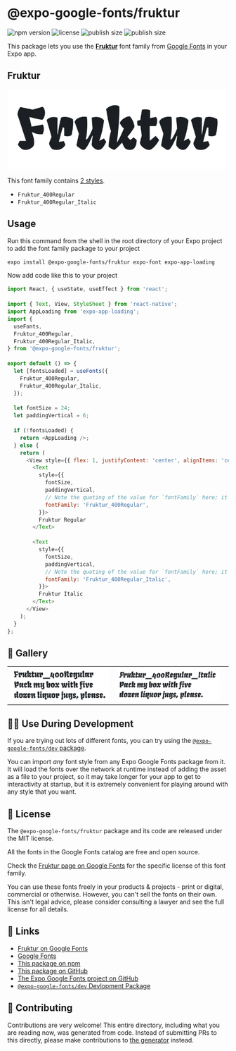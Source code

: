# @expo-google-fonts/fruktur

![npm version](https://flat.badgen.net/npm/v/@expo-google-fonts/fruktur)
![license](https://flat.badgen.net/github/license/expo/google-fonts)
![publish size](https://flat.badgen.net/packagephobia/install/@expo-google-fonts/fruktur)
![publish size](https://flat.badgen.net/packagephobia/publish/@expo-google-fonts/fruktur)

This package lets you use the [**Fruktur**](https://fonts.google.com/specimen/Fruktur) font family from [Google Fonts](https://fonts.google.com/) in your Expo app.

## Fruktur

![Fruktur](./font-family.png)

This font family contains [2 styles](#-gallery).

- `Fruktur_400Regular`
- `Fruktur_400Regular_Italic`

## Usage

Run this command from the shell in the root directory of your Expo project to add the font family package to your project
```sh
expo install @expo-google-fonts/fruktur expo-font expo-app-loading
```

Now add code like this to your project
```js
import React, { useState, useEffect } from 'react';

import { Text, View, StyleSheet } from 'react-native';
import AppLoading from 'expo-app-loading';
import {
  useFonts,
  Fruktur_400Regular,
  Fruktur_400Regular_Italic,
} from '@expo-google-fonts/fruktur';

export default () => {
  let [fontsLoaded] = useFonts({
    Fruktur_400Regular,
    Fruktur_400Regular_Italic,
  });

  let fontSize = 24;
  let paddingVertical = 6;

  if (!fontsLoaded) {
    return <AppLoading />;
  } else {
    return (
      <View style={{ flex: 1, justifyContent: 'center', alignItems: 'center' }}>
        <Text
          style={{
            fontSize,
            paddingVertical,
            // Note the quoting of the value for `fontFamily` here; it expects a string!
            fontFamily: 'Fruktur_400Regular',
          }}>
          Fruktur Regular
        </Text>

        <Text
          style={{
            fontSize,
            paddingVertical,
            // Note the quoting of the value for `fontFamily` here; it expects a string!
            fontFamily: 'Fruktur_400Regular_Italic',
          }}>
          Fruktur Italic
        </Text>
      </View>
    );
  }
};

```

## 🔡 Gallery


||||
|-|-|-|
|![Fruktur_400Regular](./Fruktur_400Regular.ttf.png)|![Fruktur_400Regular_Italic](./Fruktur_400Regular_Italic.ttf.png)|||


## 👩‍💻 Use During Development

If you are trying out lots of different fonts, you can try using the [`@expo-google-fonts/dev` package](https://github.com/expo/google-fonts/tree/master/font-packages/dev#readme).

You can import *any* font style from any Expo Google Fonts package from it. It will load the fonts
over the network at runtime instead of adding the asset as a file to your project, so it may take longer
for your app to get to interactivity at startup, but it is extremely convenient
for playing around with any style that you want.

## 📖 License

The `@expo-google-fonts/fruktur` package and its code are released under the MIT license.

All the fonts in the Google Fonts catalog are free and open source.

Check the [Fruktur page on Google Fonts](https://fonts.google.com/specimen/Fruktur) for the specific license of this font family.

You can use these fonts freely in your products & projects - print or digital, commercial or otherwise. However, you can't sell the fonts on their own. This isn't legal advice, please consider consulting a lawyer and see the full license for all details.

## 🔗 Links

- [Fruktur on Google Fonts](https://fonts.google.com/specimen/Fruktur)
- [Google Fonts](https://fonts.google.com/)
- [This package on npm](https://www.npmjs.com/package/@expo-google-fonts/fruktur)
- [This package on GitHub](https://github.com/expo/google-fonts/tree/master/font-packages/fruktur)
- [The Expo Google Fonts project on GitHub](https://github.com/expo/google-fonts)
- [`@expo-google-fonts/dev` Devlopment Package](https://github.com/expo/google-fonts/tree/master/font-packages/dev)

## 🤝 Contributing

Contributions are very welcome! This entire directory, including what you are reading now, was generated from code. Instead of submitting PRs to this directly, please make contributions to [the generator](https://github.com/expo/google-fonts/tree/master/packages/generator) instead.
